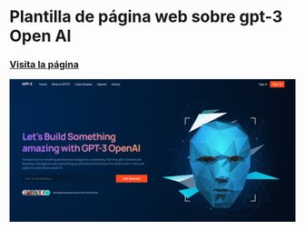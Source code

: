 # Plantilla de página web sobre gpt-3 Open AI

### [Visita la página](https://proyecto1.marvingcdev.ml/)

![GPT-3](img_1.png)